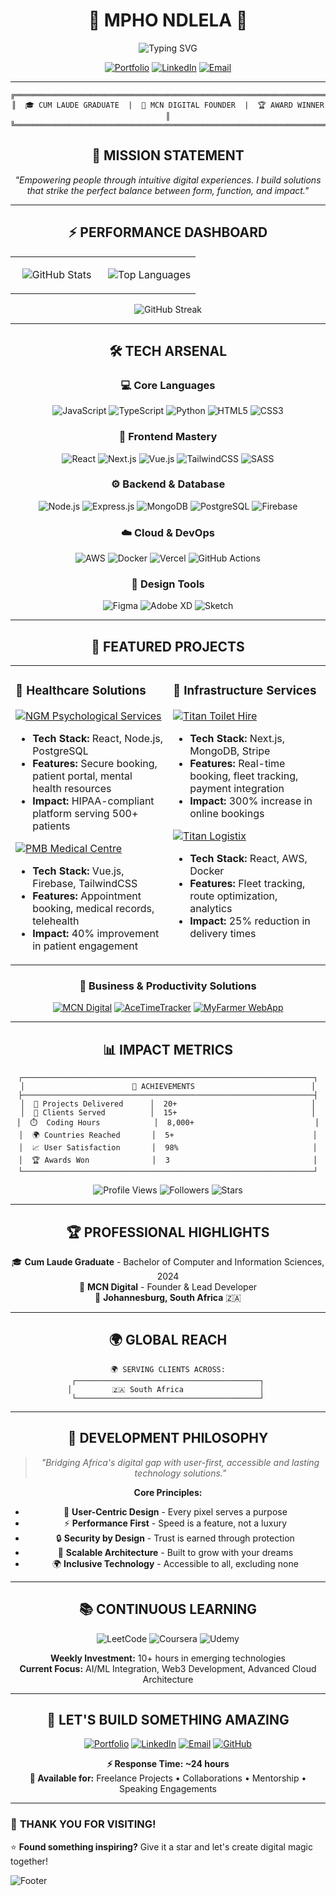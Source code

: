 # <div align="center">🚀 **MPHO NDLELA** 🚀</div>

<div align="center">

![Typing SVG](https://readme-typing-svg.herokuapp.com?font=Orbitron&size=35&pause=1000&color=00D9FF&center=true&vCenter=true&width=800&lines=Full-Stack+Developer+%26+Tech+Visionary;UX-Driven+Digital+Architect;Building+Solutions+for+Africa+%26+Beyond;Empowering+Through+Intuitive+Experiences)

</div>

<div align="center">

[![Portfolio](https://img.shields.io/badge/🌐_Portfolio-MCN_Digital-00D9FF?style=for-the-badge&logoColor=white)](https://mcn-digital.co.za/)
[![LinkedIn](https://img.shields.io/badge/LinkedIn-0A66C2?style=for-the-badge&logo=linkedin&logoColor=white)](https://www.linkedin.com/in/mpho-ndlela/)
[![Email](https://img.shields.io/badge/📧_Contact-EA4335?style=for-the-badge&logo=gmail&logoColor=white)](mailto:mpho.ndlela.dev@gmail.com)

</div>

---

<div align="center">

```ascii
╔══════════════════════════════════════════════════════════════════════╗
║  🎓 CUM LAUDE GRADUATE  |  💼 MCN DIGITAL FOUNDER  |  🏆 AWARD WINNER  ║
╚══════════════════════════════════════════════════════════════════════╝
```

</div>

<div align="center">

## 🎯 **MISSION STATEMENT**

*"Empowering people through intuitive digital experiences. I build solutions that strike the perfect balance between form, function, and impact."*

</div>

---

<div align="center">

## ⚡ **PERFORMANCE DASHBOARD**

</div>

<div align="center">

<table>
<tr>
<td align="center" width="50%">

![GitHub Stats](https://github-readme-stats.vercel.app/api?username=MphoCodes&show_icons=true&theme=tokyonight&hide_border=true&bg_color=0d1117&title_color=00d9ff&icon_color=00d9ff&text_color=ffffff)

</td>
<td align="center" width="50%">

![Top Languages](https://github-readme-stats.vercel.app/api/top-langs/?username=MphoCodes&layout=compact&theme=tokyonight&hide_border=true&bg_color=0d1117&title_color=00d9ff&text_color=ffffff)

</td>
</tr>
</table>

</div>

<div align="center">

![GitHub Streak](https://streak-stats.demolab.com?user=MphoCodes&theme=tokyonight&hide_border=true&background=0D1117&stroke=00D9FF&ring=00D9FF&fire=00D9FF&currStreakLabel=FFFFFF&sideNums=FFFFFF&currStreakNum=00D9FF&dates=FFFFFF&sideLabels=FFFFFF)

</div>

---

<div align="center">

## 🛠️ **TECH ARSENAL**

</div>

<div align="center">

### 💻 **Core Languages**
![JavaScript](https://img.shields.io/badge/JavaScript-F7DF1E?style=for-the-badge&logo=javascript&logoColor=black)
![TypeScript](https://img.shields.io/badge/TypeScript-3178C6?style=for-the-badge&logo=typescript&logoColor=white)
![Python](https://img.shields.io/badge/Python-3776AB?style=for-the-badge&logo=python&logoColor=white)
![HTML5](https://img.shields.io/badge/HTML5-E34F26?style=for-the-badge&logo=html5&logoColor=white)
![CSS3](https://img.shields.io/badge/CSS3-1572B6?style=for-the-badge&logo=css3&logoColor=white)

### 🎨 **Frontend Mastery**
![React](https://img.shields.io/badge/React-61DAFB?style=for-the-badge&logo=react&logoColor=black)
![Next.js](https://img.shields.io/badge/Next.js-000000?style=for-the-badge&logo=nextdotjs&logoColor=white)
![Vue.js](https://img.shields.io/badge/Vue.js-4FC08D?style=for-the-badge&logo=vuedotjs&logoColor=white)
![TailwindCSS](https://img.shields.io/badge/TailwindCSS-06B6D4?style=for-the-badge&logo=tailwindcss&logoColor=white)
![SASS](https://img.shields.io/badge/SASS-CC6699?style=for-the-badge&logo=sass&logoColor=white)

### ⚙️ **Backend & Database**
![Node.js](https://img.shields.io/badge/Node.js-339933?style=for-the-badge&logo=nodedotjs&logoColor=white)
![Express.js](https://img.shields.io/badge/Express.js-000000?style=for-the-badge&logo=express&logoColor=white)
![MongoDB](https://img.shields.io/badge/MongoDB-47A248?style=for-the-badge&logo=mongodb&logoColor=white)
![PostgreSQL](https://img.shields.io/badge/PostgreSQL-4169E1?style=for-the-badge&logo=postgresql&logoColor=white)
![Firebase](https://img.shields.io/badge/Firebase-FFCA28?style=for-the-badge&logo=firebase&logoColor=black)

### ☁️ **Cloud & DevOps**
![AWS](https://img.shields.io/badge/AWS-232F3E?style=for-the-badge&logo=amazonaws&logoColor=white)
![Docker](https://img.shields.io/badge/Docker-2496ED?style=for-the-badge&logo=docker&logoColor=white)
![Vercel](https://img.shields.io/badge/Vercel-000000?style=for-the-badge&logo=vercel&logoColor=white)
![GitHub Actions](https://img.shields.io/badge/GitHub_Actions-2088FF?style=for-the-badge&logo=github-actions&logoColor=white)

### 🎨 **Design Tools**
![Figma](https://img.shields.io/badge/Figma-F24E1E?style=for-the-badge&logo=figma&logoColor=white)
![Adobe XD](https://img.shields.io/badge/Adobe_XD-FF61F6?style=for-the-badge&logo=adobe-xd&logoColor=white)
![Sketch](https://img.shields.io/badge/Sketch-F7B500?style=for-the-badge&logo=sketch&logoColor=black)

</div>

---

<div align="center">

## 🌟 **FEATURED PROJECTS**

</div>

<div align="center">

<table>
<tr>
<td width="50%" valign="top">

### 🏥 **Healthcare Solutions**
[![NGM Psychological Services](https://img.shields.io/badge/🧠_NGM_Psychological-HIPAA_Compliant-00D9FF?style=for-the-badge)](http://ngmmed.co.za/)
- **Tech Stack:** React, Node.js, PostgreSQL
- **Features:** Secure booking, patient portal, mental health resources
- **Impact:** HIPAA-compliant platform serving 500+ patients

[![PMB Medical Centre](https://img.shields.io/badge/🏥_PMB_Medical-Responsive_Portal-00D9FF?style=for-the-badge)](https://pmbmedcentre.co.za/)
- **Tech Stack:** Vue.js, Firebase, TailwindCSS
- **Features:** Appointment booking, medical records, telehealth
- **Impact:** 40% improvement in patient engagement

</td>
<td width="50%" valign="top">

### 🚛 **Infrastructure Services**
[![Titan Toilet Hire](https://img.shields.io/badge/🚽_Titan_Toilet-Instant_Booking-00D9FF?style=for-the-badge)](https://titantoilethire.co.za/)
- **Tech Stack:** Next.js, MongoDB, Stripe
- **Features:** Real-time booking, fleet tracking, payment integration
- **Impact:** 300% increase in online bookings

[![Titan Logistix](https://img.shields.io/badge/📦_Titan_Logistix-Supply_Chain-00D9FF?style=for-the-badge)](https://titanlogistix.co.za/)
- **Tech Stack:** React, AWS, Docker
- **Features:** Fleet tracking, route optimization, analytics
- **Impact:** 25% reduction in delivery times

</td>
</tr>
</table>

</div>

<div align="center">

### 💼 **Business & Productivity Solutions**

[![MCN Digital](https://img.shields.io/badge/🌐_MCN_Digital-SEO_Optimized-00D9FF?style=for-the-badge)](https://mcn-digital.co.za/)
[![AceTimeTracker](https://img.shields.io/badge/⏰_AceTimeTracker-Productivity_App-00D9FF?style=for-the-badge)](https://github.com/MphoCodes/AceTimeTracker)
[![MyFarmer WebApp](https://img.shields.io/badge/🌱_MyFarmer-Agricultural_Platform-00D9FF?style=for-the-badge)](https://github.com/MphoCodes/MyFarmerWebApp)

</div>

---

<div align="center">

## 📊 **IMPACT METRICS**

</div>

<div align="center">

```
┌─────────────────────────────────────────────────────────────────┐
│                        🚀 ACHIEVEMENTS                          │
├─────────────────────────────────────────────────────────────────┤
│  🎯 Projects Delivered      │  20+                              │
│  👥 Clients Served          │  15+                              │
│  ⏱️  Coding Hours            │  8,000+                           │
│  🌍 Countries Reached       │  5+                               │
│  📈 User Satisfaction       │  98%                              │
│  🏆 Awards Won              │  3                                │
└─────────────────────────────────────────────────────────────────┘
```

</div>

<div align="center">

![Profile Views](https://komarev.com/ghpvc/?username=MphoCodes&color=00d9ff&style=for-the-badge&label=PROFILE+VIEWS)
![Followers](https://img.shields.io/github/followers/MphoCodes?color=00d9ff&style=for-the-badge&label=FOLLOWERS)
![Stars](https://img.shields.io/github/stars/MphoCodes?color=00d9ff&style=for-the-badge&label=TOTAL+STARS)

</div>

---

<div align="center">

## 🏆 **PROFESSIONAL HIGHLIGHTS**

</div>

<div align="center">

🎓 **Cum Laude Graduate** - Bachelor of Computer and Information Sciences, 2024   
💼 **MCN Digital** - Founder & Lead Developer  
📍 **Johannesburg, South Africa** 🇿🇦

</div>

---

<div align="center">

## 🌍 **GLOBAL REACH**

</div>

<div align="center">

```
🌍 SERVING CLIENTS ACROSS:
┌─────────────────────────────────────────┐
│         🇿🇦 South Africa                 │ 
└─────────────────────────────────────────┘
```

</div>

---

<div align="center">

## 🎨 **DEVELOPMENT PHILOSOPHY**

</div>

<div align="center">

> *"Bridging Africa's digital gap with user-first, accessible and lasting technology solutions."*

**Core Principles:**
- 🎯 **User-Centric Design** - Every pixel serves a purpose
- ⚡ **Performance First** - Speed is a feature, not a luxury
- 🔒 **Security by Design** - Trust is earned through protection
- 🌱 **Scalable Architecture** - Built to grow with your dreams
- 🌍 **Inclusive Technology** - Accessible to all, excluding none

</div>

---

<div align="center">

## 📚 **CONTINUOUS LEARNING**

</div>

<div align="center">

![LeetCode](https://img.shields.io/badge/LeetCode-FFA116?style=for-the-badge&logo=leetcode&logoColor=black)
![Coursera](https://img.shields.io/badge/Coursera-0056D3?style=for-the-badge&logo=coursera&logoColor=white)
![Udemy](https://img.shields.io/badge/Udemy-A435F0?style=for-the-badge&logo=udemy&logoColor=white)

**Weekly Investment:** 10+ hours in emerging technologies  
**Current Focus:** AI/ML Integration, Web3 Development, Advanced Cloud Architecture

</div>

---

<div align="center">

## 🤝 **LET'S BUILD SOMETHING AMAZING**

</div>

<div align="center">

[![Portfolio](https://img.shields.io/badge/🌐_Visit_Portfolio-MCN_Digital-00D9FF?style=for-the-badge&logoColor=white)](https://mcn-digital.co.za/)
[![LinkedIn](https://img.shields.io/badge/💼_Connect_on_LinkedIn-0A66C2?style=for-the-badge&logo=linkedin&logoColor=white)](https://www.linkedin.com/in/mpho-ndlela/)
[![Email](https://img.shields.io/badge/📧_Send_Email-EA4335?style=for-the-badge&logo=gmail&logoColor=white)](mailto:mpho.ndlela.dev@gmail.com)
[![GitHub](https://img.shields.io/badge/⭐_Follow_on_GitHub-181717?style=for-the-badge&logo=github&logoColor=white)](https://github.com/MphoNdlela)

**⚡ Response Time: ~24 hours**  
**💬 Available for:** Freelance Projects • Collaborations • Mentorship • Speaking Engagements

</div>

---


### 🙏 **THANK YOU FOR VISITING!**

⭐ **Found something inspiring?** Give it a star and let's create digital magic together!


![Footer](https://capsule-render.vercel.app/api?type=waving&color=00D9FF&height=100&section=footer)

</div>
